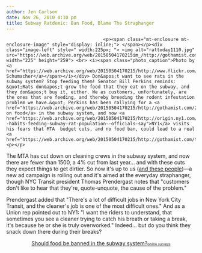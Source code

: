 ```yaml
---
author: Jen Carlson
date: Nov 26, 2010 4:10 pm
title: Subway Ratdemic: Ban Food, Blame The Straphanger
---
```


	
										<p><span class="mt-enclosure mt-enclosure-image" style="display: inline;"> </span></p><div class="image-left" style=" width:225px; "> <img alt="rattoday1110.jpg" src="https://web.archive.org/web/20150504170215im_/http://gothamist.com/attachments/arts_jen/rattoday1110.jpg" width="225" height="259"> <br> <i><span class="photo_caption">Photo by <a href="https://web.archive.org/web/20150504170215/http://www.flickr.com/photos/jschumacher/4861882610">Joe Schumacher</a></span></i></div> Don&apos;t want to see rats in the subway system? Stop feeding them! Senator Bill Perkins reminds: &quot;Rats don&apos;t grow the food that they eat on the subway, and they don&apos;t buy it, either. We as customers, unfortunately, are the ones that are feeding, and thereby breeding the rodent infestation problem we have.&quot; Perkins has been rallying for a <a href="https://web.archive.org/web/20150504170215/http://gothamist.com/2010/11/01/can_we_conquer_rats_by_banning_food.php">ban on food</a> in the subway system, and now <a href="https://web.archive.org/web/20150504170215/http://origin.ny1.com/content/top_stories/129581/straphangers--habits-feeding-subway-rat-population--officials-say">NY1</a> visits his fears that MTA  budget cuts, and no food ban, could lead to a real <a href="https://web.archive.org/web/20150504170215/http://gothamist.com/tags/ratdemic">ratdemic</a>.<p></p>

<p>The MTA has cut down on cleaning crews in the subway system, and now there are fewer than 1500, a 4% cut from last year... and with these cuts they expect things to get dirtier. So now it&apos;s up to us (<a href="https://web.archive.org/web/20150504170215/http://gothamist.com/2010/01/12/train_pigs.php">and these people</a>)&#x2014;a new ad campaign is rolling out and it&apos;s aimed at the everyday straphanger, though NYC Transit president Thomas Prendergast notes that &quot;customers don&apos;t like to hear that they&apos;re, quote-unquote, the cause of the problem.&quot;</p>

<p>Prendergast added that &quot;There&apos;s a lot of difficult jobs in New York City Transit, and the cleaner&apos;s job is one of the most difficult ones.&quot; And as a Union rep pointed out to NY1: &quot;I want the riders to understand, that sometimes you see a cleaner trying to catch his breath or taking a break, it&apos;s because he or she is truly overworked.&quot; Indeed... but do you think they snack down there during their breaks?</p>

<center><script type="text/javascript" charset="utf-8" src="https://web.archive.org/web/20150504170215js_/http://static.polldaddy.com/p/4152171.js"></script>
<noscript>
	<a href="https://web.archive.org/web/20150504170215/http://polldaddy.com/poll/4152171/">Should food be banned in the subway system?</a><span style="font-size:9px;"><a href="https://web.archive.org/web/20150504170215/http://polldaddy.com/features-surveys/">online surveys</a></span>
</noscript></center>					
										
									
				